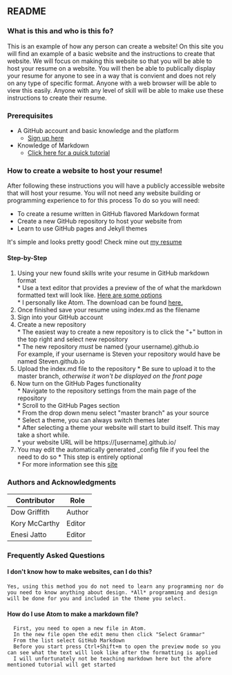 ## README

### What is this and who is this fo?

   This is an example of how any person can create a website! On this site you will find an example of a basic website and the instructions to create that website. We will focus on making this website so that you will be able to host your resume on a website. You will then be able to publically display your resume for anyone to see in a way that is convient and does not rely on any type of specific format. Anyone with a web browser will be able to view this easily. 
   Anyone with any level of skill will be able to make use these instructions to create their resume.


### Prerequisites
* A GitHub account and basic knowledge and the platform  
  * [Sign up here](https://www.github.com)  
* Knowledge of Markdown  
  * [Click here for a quick tutorial](https://www.markdowntutorial.co)

### How to create a website to host your resume!

After following these instructions you will have a publicly accessible website that will host your resume.
You will not need any website building or programming experience to for this process
To do so you will need:  
  * To create a resume written in GitHub flavored Markdown format  
  * Create a new GitHub repository to host your website from  
  * Learn to use GitHub pages and Jekyll themes  

  It's simple and looks pretty good! Check mine out [my resume](https://dowgrif.github.io/)


#### Step-by-Step
   1. Using your new found skills write your resume in GitHub markdown format  
     * Use a text editor that provides a preview of the of what the markdown formatted text will look like. [Here are some options](https://www.shopify.ca/partners/blog/10-of-the-best-markdown-editors)  
     * I personally like Atom. The download can be found [here.](https://atom.io/)
   2. Once finished save your resume using index.md as the filename
   3. Sign into your GitHub account
   4. Create a new repository  
     * The easiest way to create a new repository is to click the "+" button in the top right and select new repository  
     * The new repository *must* be named (your username).github.io  
     For example, if your username is Steven your repository would have be named Steven.github.io
   5. Upload the index.md file to the repository
     * Be sure to upload it to the master branch, _otherwise it won't be displayed on the front page_  
   6. Now turn on the GitHub Pages functionality  
     * Navigate to the repository settings from the main page of the repository  
     * Scroll to the GitHub Pages section  
     * From the drop down menu select "master branch" as your source  
     * Select a theme, you can always switch themes later  
     * After selecting a theme your website will start to build itself. This may take a short while.  
     * your website URL will be https://[username].github.io/  
   7. You may edit the automatically generated _config file if you feel the need to do so
     * This step is entirely optional  
     * For more information see this [site](https://jekyllrb.com/docs/step-by-step/03-front-matter/)  

### Authors and Acknowledgments
   | Contributor   | Role   |
   | --------------| ------ |
   | Dow Griffith  | Author |
   | Kory McCarthy | Editor |
   | Enesi Jatto   | Editor |    
   

### Frequently Asked Questions

  #### I don't know how to make websites, can I do this?  
    Yes, using this method you do not need to learn any programming nor do you need to know anything about design. *All* programming and design will be done for you and included in the theme you select.

  #### How do I use Atom to make a markdown file?
      First, you need to open a new file in Atom.
      In the new file open the edit menu then click "Select Grammar"
      From the list select GitHub Markdown
      Before you start press Ctrl+Shift+m to open the preview mode so you can see what the text will look like after the formatting is applied 
      I will unfortunately not be teaching markdown here but the afore mentioned tutorial will get started
